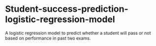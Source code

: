 # Student-success-prediction-logistic-regression-model
A logistic regression model to predict whether a student will pass or not based on performance in past two exams.
